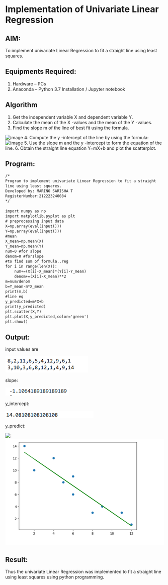 # Implementation of Univariate Linear Regression
## AIM:
To implement univariate Linear Regression to fit a straight line using least squares.

## Equipments Required:
1. Hardware – PCs
2. Anaconda – Python 3.7 Installation / Jupyter notebook

## Algorithm
1. Get the independent variable X and dependent variable Y.
2. Calculate the mean of the X -values and the mean of the Y -values.
3. Find the slope m of the line of best fit using the formula. 
<img width="231" alt="image" src="https://user-images.githubusercontent.com/93026020/192078527-b3b5ee3e-992f-46c4-865b-3b7ce4ac54ad.png">
4. Compute the y -intercept of the line by using the formula:
<img width="148" alt="image" src="https://user-images.githubusercontent.com/93026020/192078545-79d70b90-7e9d-4b85-9f8b-9d7548a4c5a4.png">
5. Use the slope m and the y -intercept to form the equation of the line.
6. Obtain the straight line equation Y=mX+b and plot the scatterplot.

## Program:
```
/*
Program to implement univariate Linear Regression to fit a straight line using least squares.
Developed by: MARINO SARISHA T
RegisterNumber:212223240084
*/

import numpy as np
import matplotlib.pyplot as plt
# preprocessing input data
X=np.array(eval(input()))
Y=np.array(eval(input()))
#mean
X_mean=np.mean(X)
Y_mean=np.mean(Y)
num=0 #for slope
denom=0 #forslope
#to find sum of formula..reg
for i in range(len(X)):
    num+=(X[i]-X_mean)*(Y[i]-Y_mean)
    denom+=(X[i]-X_mean)**2
m=num/denom
b=Y_mean-m*X_mean
print(m,b)
#line eq
y_predicted=m*X+b
print(y_predicted)
plt.scatter(X,Y)
plt.plot(X,y_predicted,color='green')
plt.show()
```

## Output:
input values are

![alt text](<Screenshot 2024-09-27 122701.png>)

slope:

 ![alt text](slope.png)

 y_intercept:

 ![alt text](y_intercept.png)
 
 y_predict:

 ![
 ](<Screenshot 2024-09-27 122750.png>)
![alt text](<Screenshot 2024-09-27 122845.png>)

## Result:
Thus the univariate Linear Regression was implemented to fit a straight line using least squares using python programming.
